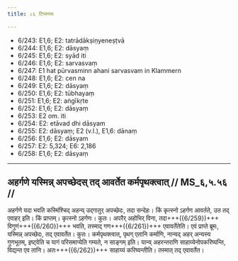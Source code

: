 ```yaml
---
title: ८६ टिप्पणयः

---
```

- 6/243: E1,6; E2: tatrādākṣiṇyeneṣṭvā
- 6/244: E1,6; E2: dāsyaṃ
- 6/245: E1,6; E2: syād iti
- 6/246: E1,6; E2: sarvasvaṃ
- 6/247: E1 hat pūrvasminn ahani sarvasvam in Klammern
- 6/248: E1,6; E2: cen na
- 6/249: E1,6; E2: dāsyaṃ
- 6/250: E1,6; E2: tūbhayaṃ
- 6/251: E1,6; E2: aṅgīkṛte
- 6/252: E1,6; E2: dāsyaṃ
- 6/253: E2 om. iti
- 6/254: E2: etāvad dhi dāsyam
- 6/255: E2: dāsyaṃ; E2 (v.l.), E1,6: dānaṃ
- 6/256: E1,6; E2: dāsyam
- 6/257: E2: 5,324; E6: 2,186
- 6/258: E1,6; E2: dāsyaṃ

____________________________________________


## अहर्गणे यस्मिन्न् अपच्छेदस् तद् आवर्तेत कर्मपृथक्त्वात् // MS_६,५.५६ //

अहर्गणे यदा भवति कस्मिंश्चिद् अहन्य् उद्गातुर् अपच्छेदः, तदा सन्देहः। किं कृत्स्नो ऽहर्गण आवर्तते, उत तद् एवाहर् इति। किं प्राप्तम्। कृत्स्नो ऽहर्गणः। कुतः। अपरैर् अहोभिर् विना, तदा+++({6/259})+++ विगुणं+++({6/260})+++ भवति, तस्माद् गण+++({6/261})+++ एवावर्तेतेति। एवं प्राप्ते ब्रूमः, यस्मिन्न् अपच्छेदः, तद् एवावर्तेत। कुतः। कर्मपृथक्त्वात्, पृथग् एतानि कर्माणि, नान्यद् अहर् अन्यस्य गुणभूतम्, इष्ट्वेति च यागं परिसमाप्येति गम्यते, न साङ्गम् इति। यान्य् अहरन्तराणि साहाय्येनोपकरिष्यन्ति, विद्यन्त एव तानि। अतः+++({6/262})+++ साहाय्यं करिष्यन्तीति। तस्मात् तद् एवावर्तेत।